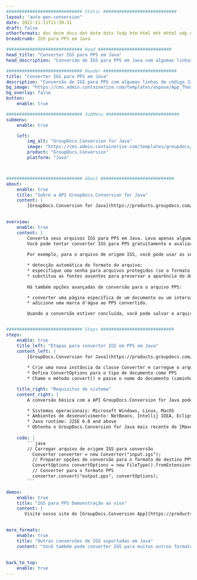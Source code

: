 ```yaml
---
############################# Static ############################
layout: "auto-gen-conversion"
date: 2022-11-11T11:39:31
draft: false
otherformats: doc docm docx dot dotm dotx fodp htm html mht mhtml odp odt otp pot potm potx pps ppsm ppsx ppt pptm pptx rtf
breadcrumb: IGS para PPS em Java

############################# Head ############################
head_title: "Converter IGS para PPS em Java"
head_description: "Conversão de IGS para PPS em Java com algumas linhas de código. Converta mais de 160 formatos de arquivo usando a API de conversão de documentos do GroupDocs para Java"

############################# Header ############################
title: "Converter IGS para PPS em Java"
description: "Conversão de IGS para PPS com algumas linhas de código Java"
bg_image: "https://cms.admin.containerize.com/templates/aspose/App_Themes/V3/images/bg/header1.png"
bg_overlay: false
button:
    enable: true

############################# SubMenu ############################
submenu:
    enable: true

    left:
        img_alt: "GroupDocs.Conversion for Java"
        image: "https://cms.admin.containerize.com/templates/groupdocs/images/product-logos/90x90-noborder/groupdocs-conversion-java.png"
        product: "GroupDocs.Conversion"
        platform: "Java"



############################# About ############################
about:
    enable: true
    title: "Sobre a API GroupDocs.Conversion for Java"
    content: |
        [GroupDocs.Conversion for Java](https://products.groupdocs.com/conversion/java/) é uma API avançada de conversão de formato de arquivo para conversão entre formatos populares de imagem e documento, como Microsoft Office, OpenDocument, PDF, HTML, e-mail, CAD. e muito mais com apenas algumas linhas de código. A API nativa detecta automaticamente os formatos dos documentos originais e oferece muitas opções para personalizar os documentos convertidos. Juntamente com a função de extrair informações de um documento, ele também suporta o armazenamento em cache dos resultados da conversão para o disco local por padrão. No entanto, qualquer tipo de armazenamento em cache pode ser suportado pela implementação das interfaces apropriadas - Amazon S3, Dropbox, Google Drive, Windows Azure, Reddis ou quaisquer outras.
    

overview:
    enable: true
    content: |
        Converta seus arquivos IGS para PPS em Java. Leva apenas algumas linhas de código Java em qualquer plataforma de sua escolha, como Windows, Linux, macOS.
        Você pode tentar converter IGS para PPS gratuitamente e avaliar a qualidade dos resultados da conversão. Junto com scripts de conversão de arquivo simples, você pode tentar opções mais sofisticadas para carregar o arquivo de origem IGS e armazenar a saída PPS. 
        
        Por exemplo, para o arquivo de origem IGS, você pode usar as seguintes opções de carregamento:

        * detecção automática do formato do arquivo;
        * especifique uma senha para arquivos protegidos (se o formato de arquivo for compatível);
        * substitua as fontes ausentes para preservar a aparência do documento.
        
        Há também opções avançadas de conversão para o arquivo PPS:

        * converter uma página específica de um documento ou um intervalo de páginas;
        * adicione uma marca d'água ao PPS convertido.

        Quando a conversão estiver concluída, você pode salvar o arquivo PPS no caminho do arquivo local ou em qualquer armazenamento de terceiros, como FTP, Amazon S3, Google Drive, Dropbox etc. Observe - para converter IGS para PPS, você não precisa instalar nenhum software adicional, como MS Office, Open Office, Adobe Acrobat Reader etc.


############################# Steps ############################
steps:
    enable: true
    title_left: "Etapas para converter IGS em PPS em Java"
    content_left: |
        [GroupDocs.Conversion for Java](https://products.groupdocs.com/conversion/java/) permite que os desenvolvedores convertam facilmente o arquivo IGS para PPS com algumas linhas de código.
        
        * Crie uma nova instância da classe Converter e carregue o arquivo IGS com o caminho completo
        * Defina ConvertOptions para o tipo de documento como PPS
        * Chame o método convert() e passe o nome do documento (caminho completo) e formato (PPS) como parâmetro

    title_right: "Requisitos de sistema"
    content_right: |
        A conversão básica com a API GroupDocs.Conversion for Java pode ser feita com apenas algumas linhas de código. Nossas APIs são suportadas em todas as principais plataformas e sistemas operacionais. Antes de executar o código abaixo, certifique-se de ter os seguintes pré-requisitos instalados em seu sistema.

        * Sistemas operacionais: Microsoft Windows, Linux, MacOS
        * Ambientes de desenvolvimento: NetBeans, Intellij IDEA, Eclipse, etc.
        * Java runtime: J2SE 6.0 and above
        * Obtenha o GroupDocs.Conversion for Java mais recente de [Maven](https://repository.groupdocs.com/webapp/#/artifacts/browse/tree/General/repo/com/groupdocs/groupdocs-conversion)
         
    code: |
        ```java    
        // Carregar arquivo de origem IGS para conversão
          Converter converter = new Converter("input.igs");
          // Preparar opções de conversão para o formato de destino PPS
          ConvertOptions convertOptions = new FileType().fromExtension("pps").getConvertOptions();
          // Converter para o formato PPS
          converter.convert("output.pps", convertOptions);
        ```

demos:
    enable: true
    title: "IGS para PPS Demonstração ao vivo"
    content: |
       Visite nosso site do [GroupDocs.Conversion App](https://products.groupdocs.app/conversion/family) e experimente a conversão de IGS para PPS agora. A demonstração gratuita tem os seguintes benefícios
          

more_formats:
    enable: true
    title: "Outras conversões de IGS suportadas em Java"
    content: "Você também pode converter IGS para muitos outros formatos de arquivo. Por favor, veja a lista abaixo."
       
       
back_to_top:
    enable: true
---
```

